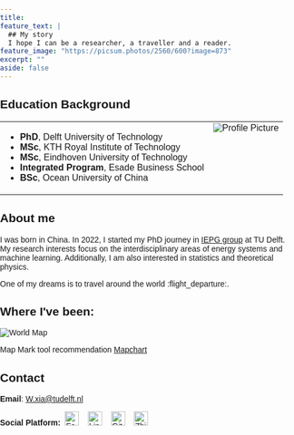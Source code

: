 ```yaml
---
title: 
feature_text: |
  ## My story
  I hope I can be a researcher, a traveller and a reader.
feature_image: "https://picsum.photos/2560/600?image=873"
excerpt: ""
aside: false
---
```


<!DOCTYPE html>
<html lang="en">
<head>
<meta charset="UTF-8">
<meta name="viewport" content="width=device-width, initial-scale=1.0">
<style>
    body {
        font-family: Arial, sans-serif;
        margin: 0;
        padding: 0;
    }
    .wrapper {
        max-width: 1200px;
        margin: 0 auto;
    }
    table {
        width: 100%;
        border-collapse: collapse;
    }
    table, th, td {
        border: 0;
    }
    td {
        vertical-align: top;
    }
    img {
        max-width: 100%;
        height: auto;
    }
    .about-me img {
        display: block;
        margin: 0 auto;
    }
    .contact img {
        width: 25px;
        height: 25px;
    }
    @media (max-width: 767px) {
        table {
            display: block;
        }
        td {
            display: block;
            width: 100%;
            height: auto;
        }
        .profile-pic {
            text-align: center;
        }
    }
</style>
</head>
<body>
<div class="wrapper">
    <h2>Education Background</h2>
    <table>
        <tbody>
            <tr>
                <td>
                    <ul>
                        <li><strong>PhD</strong>, Delft University of Technology</li>
                        <li><strong>MSc</strong>, KTH Royal Institute of Technology</li>
                        <li><strong>MSc</strong>, Eindhoven University of Technology</li>
                        <li><strong>Integrated Program</strong>, Esade Business School</li>
                        <li><strong>BSc</strong>, Ocean University of China</li>
                    </ul>
                </td>
                <td class="profile-pic">
                    <img src="https://media.licdn.com/dms/image/D4D03AQE7uX2AJwOgWw/profile-displayphoto-shrink_800_800/0/1643229835687?e=1686787200&v=beta&t=HRWK1M_BZz8RUkWVPcCjVLBypxcMVlZ8VZhs2_2y8ZY" alt="Profile Picture">
                </td>
            </tr>
        </tbody>
    </table>
   <h2>About me</h2>
<p>I was born in China. In 2022, I started my PhD journey in <a href="https://www.tudelft.nl/ewi/over-de-faculteit/afdelingen/electrical-sustainable-energy/intelligent-electrical-power-grids-iepg-group">IEPG group</a> at TU Delft. My research interests focus on the interdisciplinary areas of energy systems and machine learning. Additionally, I am also interested in statistics and theoretical physics.</p>
<p>One of my dreams is to travel around the world :flight_departure:.</p>
<h2>Where I've been:</h2>
<div class="about-me">
    <img src="https://i.postimg.cc/X7s3sMMp/318478292-1298026027705258-8509271587284893906-n.jpg" alt="World Map">
    <p>Map Mark tool recommendation <a href="https://www.mapchart.net/index.html">Mapchart</a></p>
</div>
<h2>Contact</h2>
<p><strong>Email</strong>: <a href="mailto:W.xia@tudelft.nl">W.xia@tudelft.nl</a></p>
<p><strong>Social Platform:</strong>&nbsp;
    <a href="https://www.facebook.com/xia.wind.9/"><img src="https://cdn-icons-png.flaticon.com/32/5968/5968764.png" alt="Facebook" width="25" height="25" /></a>&nbsp; &nbsp;
    <a href="https://www.linkedin.com/in/weijie-xia-0bb095180/"><img src="https://cdn-icons-png.flaticon.com/32/145/145807.png" alt="LinkedIn" width="25" height="25" /></a>&nbsp; &nbsp;
    <a href="https://github.com/xiaweijie1996"><img src="https://cdn-icons-png.flaticon.com/32/733/733553.png" alt="GitHub" width="25" height="25" /></a>&nbsp; &nbsp;
    <a href="https://www.zhihu.com/people/xia-yier-de-ren-zhi-ren-sheng"><img src="https://cdn-icons-png.flaticon.com/32/8462/8462199.png" alt="Zhihu" width="25" height="25" /></a>
</p>
</div>
</body>
</html>